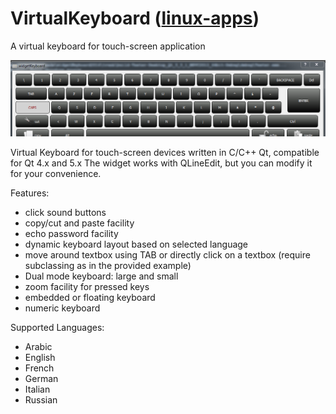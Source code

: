 
# VirtualKeyboard (<a href='https://www.linux-apps.com/p/1132203'>linux-apps</a>)
A virtual keyboard for touch-screen application

<img src=keyboard.png />

Virtual Keyboard  for touch-screen devices written in C/C++ Qt, compatible for Qt 4.x and 5.x
The widget works with QLineEdit, but you can modify it for your convenience.

Features:
* click sound buttons
* copy/cut and paste facility
* echo password facility
* dynamic keyboard layout based on selected language
* move around textbox using TAB or directly click on a textbox (require subclassing as in the provided example)
* Dual mode keyboard: large and small
* zoom facility for pressed keys
* embedded or floating keyboard
* numeric keyboard

Supported Languages:
* Arabic
* English
* French
* German
* Italian
* Russian

